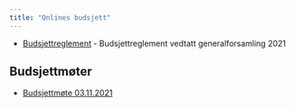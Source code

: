 ```yaml
---
title: "Onlines budsjett"
---
```


- [Budsjettreglement](https://online.ntnu.no/wiki/online/info/innsikt-og-interface/budsjett/budsjettreglement-online/) - Budsjettreglement vedtatt generalforsamling 2021


## Budsjettmøter

- [Budsjettmøte 03.11.2021](https://online.ntnu.no/wiki/online/info/innsikt-og-interface/budsjett/budsjettmote-2021-11-03/)